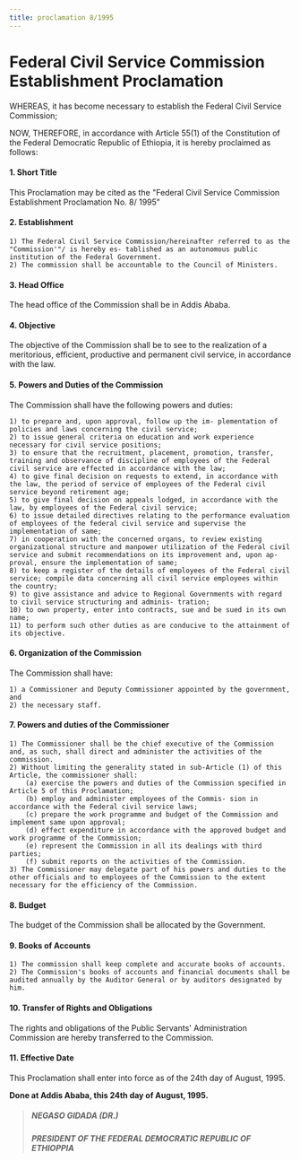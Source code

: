 ```yaml
---
title: proclamation 8/1995
---
```


# Federal Civil Service Commission Establishment Proclamation

WHEREAS, it has become necessary to establish the Federal Civil Service Commission;

NOW, THEREFORE, in accordance with Article 55(1) of the Constitution of the Federal Democratic Republic of Ethiopia, it is hereby proclaimed as follows:

#### 1. Short Title

This Proclamation may be cited as the "Federal Civil Service Commission Establishment Proclamation No. 8/ 1995"

#### 2. Establishment

    1) The Federal Civil Service Commission/hereinafter referred to as the "Commission'"/ is hereby es- tablished as an autonomous public institution of the Federal Government.
    2) The commission shall be accountable to the Council of Ministers.

#### 3. Head Office

The head office of the Commission shall be in Addis Ababa.

#### 4. Objective

The objective of the Commission shall be to see to the realization of a meritorious, efficient, productive and permanent civil service, in accordance with the law.

#### 5. Powers and Duties of the Commission

The Commission shall have the following powers and duties:

    1) to prepare and, upon approval, follow up the im- plementation of policies and laws concerning the civil service;
    2) to issue general criteria on education and work experience necessary for civil service positions;
    3) to ensure that the recruitment, placement, promotion, transfer, training and observance of discipline of employees of the Federal civil service are effected in accordance with the law;
    4) to give final decision on requests to extend, in accordance with the law, the period of service of employees of the Federal civil service beyond retirement age;
    5) to give final decision on appeals lodged, in accordance with the law, by employees of the Federal civil service;
    6) to issue detailed directives relating to the performance evaluation of employees of the federal civil service and supervise the implementation of same;
    7) in cooperation with the concerned organs, to review existing organizational structure and manpower utilization of the Federal civil service and submit recommendations on its improvement and, upon ap- proval, ensure the implementation of same;
    8) to keep a register of the details of employees of the Federal civil service; compile data concerning all civil service employees within the country;
    9) to give assistance and advice to Regional Governments with regard to civil service structuring and adminis- tration;
    10) to own property, enter into contracts, sue and be sued in its own name;
    11) to perform such other duties as are conducive to the attainment of its objective.

#### 6. Organization of the Commission

The Commission shall have:

    1) a Commissioner and Deputy Commissioner appointed by the government, and
    2) the necessary staff.

#### 7. Powers and duties of the Commissioner

    1) The Commissioner shall be the chief executive of the Commission and, as such, shall direct and administer the activities of the commission.
    2) Without limiting the generality stated in sub-Article (1) of this Article, the commissioner shall:
        (a) exercise the powers and duties of the Commission specified in Article 5 of this Proclamation;
        (b) employ and administer employees of the Commis- sion in accordance with the Federal civil service laws;
        (c) prepare the work programme and budget of the Commission and implement same upon approval;
        (d) effect expenditure in accordance with the approved budget and work programme of the Commission;
        (e) represent the Commission in all its dealings with third parties;
        (f) submit reports on the activities of the Commission.
    3) The Commissioner may delegate part of his powers and duties to the other officials and to employees of the Commission to the extent necessary for the efficiency of the Commission.

#### 8. Budget

The budget of the Commission shall be allocated by the Government.

#### 9. Books of Accounts

    1) The commission shall keep complete and accurate books of accounts.
    2) The Commission's books of accounts and financial documents shall be audited annually by the Auditor General or by auditors designated by him.

#### 10. Transfer of Rights and Obligations

The rights and obligations of the Public Servants' Administration Commission are hereby transferred to the Commission.

#### 11. Effective Date

This Proclamation shall enter into force as of the 24th day of August, 1995.

**Done at Addis Ababa, this 24th day of August, 1995.**

> ##### NEGASO GIDADA (DR.)
>
> ##### PRESIDENT OF THE FEDERAL DEMOCRATIC REPUBLIC OF ETHIOPΡΙΑ